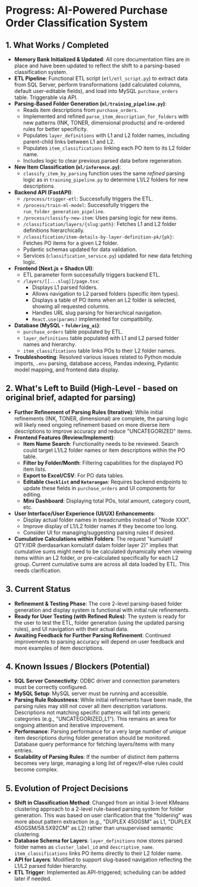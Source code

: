 # Progress: AI-Powered Purchase Order Classification System

## 1. What Works / Completed
- **Memory Bank Initialized & Updated**: All core documentation files are in place and have been updated to reflect the shift to a parsing-based classification system.
- **ETL Pipeline**: Functional ETL script (`etl/etl_script.py`) to extract data from SQL Server, perform transformations (add calculated columns, default user-editable fields), and load into MySQL `purchase_orders` table. Triggerable via API.
- **Parsing-Based Folder Generation (`ml/training_pipeline.py`)**:
    - Reads item descriptions from `purchase_orders`.
    - Implemented and refined `parse_item_description_for_folders` with new patterns (INK, TONER, dimensional products) and re-ordered rules for better specificity.
    - Populates `layer_definitions` with L1 and L2 folder names, including parent-child links between L1 and L2.
    - Populates `item_classifications` linking each PO item to its L2 folder name.
    - Includes logic to clear previous parsed data before regeneration.
- **New Item Classification (`ml/inference.py`)**:
    - `classify_item_by_parsing` function uses the same *refined* parsing logic as in `training_pipeline.py` to determine L1/L2 folders for new descriptions.
- **Backend API (FastAPI)**:
    - `/process/trigger-etl`: Successfully triggers the ETL.
    - `/process/train-ml-model`: Successfully triggers the `run_folder_generation_pipeline`.
    - `/process/classify-new-item`: Uses parsing logic for new items.
    - `/classification/layers/{slug:path}`: Fetches L1 and L2 folder definitions hierarchically.
    - `/classification/item-details-by-layer-definition-pk/{pk}`: Fetches PO items for a given L2 folder.
    - Pydantic schemas updated for data validation.
    - Services (`classification_service.py`) updated for new data fetching logic.
- **Frontend (Next.js + Shadcn UI)**:
    - ETL parameter form successfully triggers backend ETL.
    - `/layers/[[...slug]]/page.tsx`:
        - Displays L1 parsed folders.
        - Allows navigation to L2 parsed folders (specific item types).
        - Displays a table of PO items when an L2 folder is selected, showing all requested columns.
        - Handles URL slug parsing for hierarchical navigation.
        - `React.use(params)` implemented for compatibility.
- **Database (MySQL - `foldering_ai`)**:
    - `purchase_orders` table populated by ETL.
    - `layer_definitions` table populated with L1 and L2 parsed folder names and hierarchy.
    - `item_classifications` table links POs to their L2 folder names.
- **Troubleshooting**: Resolved various issues related to Python module imports, `.env` parsing, database access, Pandas indexing, Pydantic model mapping, and frontend data display.

## 2. What's Left to Build (High-Level - based on original brief, adapted for parsing)
- **Further Refinement of Parsing Rules (Iterative)**: While initial refinements (INK, TONER, dimensional) are complete, the parsing logic will likely need ongoing refinement based on more diverse item descriptions to improve accuracy and reduce "UNCATEGORIZED" items.
- **Frontend Features (Review/Implement)**:
    - **Item Name Search**: Functionality needs to be reviewed. Search could target L1/L2 folder names or item descriptions within the PO table.
    - **Filter by Folder/Month**: Filtering capabilities for the displayed PO item lists.
    - **Export to Excel/CSV**: For PO data tables.
    - **Editable `Checklist` and `Keterangan`**: Requires backend endpoints to update these fields in `purchase_orders` and UI components for editing.
    - **Mini Dashboard**: Displaying total POs, total amount, category count, etc.
- **User Interface/User Experience (UI/UX) Enhancements**:
    - Display actual folder names in breadcrumbs instead of "Node XXX".
    - Improve display of L1/L2 folder names if they become too long.
    - Consider UI for managing/suggesting parsing rules if desired.
- **Cumulative Calculations within Folders**: The request "kumulatif QTY/IDR (berdasarkan komulatif dalam folder layer 2)" implies that cumulative sums might need to be calculated dynamically when viewing items within an L2 folder, or pre-calculated specifically for each L2 group. Current cumulative sums are across all data loaded by ETL. This needs clarification.

## 3. Current Status
- **Refinement & Testing Phase**: The core 2-level parsing-based folder generation and display system is functional with initial rule refinements.
- **Ready for User Testing (with Refined Rules)**: The system is ready for the user to test the ETL, folder generation (using the updated parsing rules), and UI navigation with their actual data.
- **Awaiting Feedback for Further Parsing Refinement**: Continued improvements to parsing accuracy will depend on user feedback and more examples of item descriptions.

## 4. Known Issues / Blockers (Potential)
- **SQL Server Connectivity**: ODBC driver and connection parameters must be correctly configured.
- **MySQL Setup**: MySQL server must be running and accessible.
- **Parsing Rule Robustness**: While initial refinements have been made, the parsing rules may still not cover all item description variations. Descriptions not matching specific patterns will fall into generic categories (e.g., "UNCATEGORIZED_L1"). This remains an area for ongoing attention and iterative improvement.
- **Performance**: Parsing performance for a very large number of unique item descriptions during folder generation should be monitored. Database query performance for fetching layers/items with many entries.
- **Scalability of Parsing Rules**: If the number of distinct item patterns becomes very large, managing a long list of regex/if-else rules could become complex.

## 5. Evolution of Project Decisions
- **Shift in Classification Method**: Changed from an initial 3-level KMeans clustering approach to a 2-level rule-based parsing system for folder generation. This was based on user clarification that the "foldering" was more about pattern extraction (e.g., "DUPLEX 450GSM" as L1, "DUPLEX 450GSM/58.5X92CM" as L2) rather than unsupervised semantic clustering.
- **Database Schema for Layers**: `layer_definitions` now stores parsed folder names as `cluster_label_id` and `descriptive_name`. `item_classifications` links PO items directly to their L2 folder name.
- **API for Layers**: Modified to support slug-based navigation reflecting the L1/L2 parsed folder hierarchy.
- **ETL Trigger**: Implemented as API-triggered; scheduling can be added later if needed.
